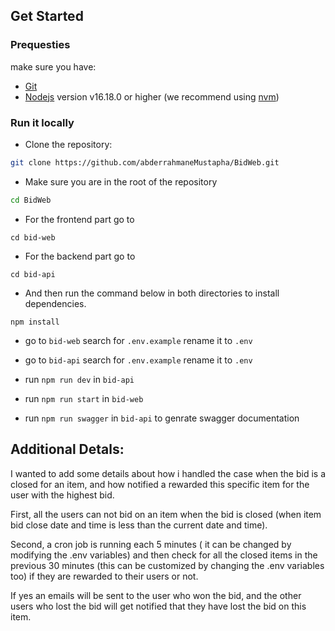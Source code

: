 ## Get Started

### Prequesties

make sure you have:
- [Git](https://git-scm.com/)
- [Nodejs](https://nodejs.org/) version v16.18.0 or higher (we recommend using
  [nvm](https://github.com/nvm-sh/nvm))

### Run it locally

- Clone the repository:
```sh
git clone https://github.com/abderrahmaneMustapha/BidWeb.git
```

- Make sure you are in the root of the repository
```sh
cd BidWeb
```
- For the frontend part go to 
```
cd bid-web
````

- For the backend part go to 
```
cd bid-api
````

- And then run the command below in both directories to install dependencies.
```
npm install
````

- go to `bid-web` search for `.env.example` rename it to  `.env`
- go to `bid-api` search for `.env.example` rename it to  `.env`

- run `npm run dev` in `bid-api`
- run `npm run start` in `bid-web`
- run `npm run swagger` in `bid-api` to genrate swagger documentation

## Additional Detals:

I wanted to add some details about how i handled the case when the bid
is a closed for an item, and how notified a rewarded this specific item for
the user with the highest bid.

First, all the users can not bid on an item when the bid is closed (when item
bid close date and time is less than the current date and time).

Second, a cron job is running each 5 minutes ( it can be changed by modifying
the .env variables) and then check for all the closed items in the previous
30 minutes (this can be customized by changing the .env variables too) if they
are rewarded to their users or not.

If yes an emails will be sent to the user who won the bid, and the other users
who  lost the bid will get notified that they have lost the bid on this item.
